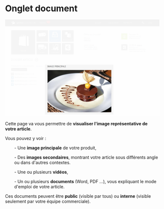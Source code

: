 # Onglet document


![ongletdocument-doc2png](images/ongletdocument-doc2png.png)


<p>Cette page va vous permettre de <strong>visualiser l'image repr&eacute;sentative de votre article</strong>.</p>
<p>Vous pouvez y voir :</p>
<p style="padding-left: 30px;">- Une <strong>image principale</strong> de votre produit,</p>
<p style="padding-left: 30px;">- Des <strong>images secondaires</strong>, montrant votre article sous diff&eacute;rents angle ou dans d'autres contextes.</p>
<p style="padding-left: 30px;">- Une ou plusieurs <strong>vid&eacute;os</strong>,</p>
<p style="padding-left: 30px;">- Un ou plusieurs <strong>documents</strong> (Word, PDF ...), vous expliquant le mode d'emploi de votre article.</p>
<p>Ces documents peuvent &ecirc;tre <strong>public</strong> (visible par tous) ou <strong>interne</strong> (visible seulement par votre &eacute;quipe commerciale).</p>

